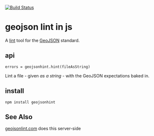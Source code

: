 [![Build Status](https://secure.travis-ci.org/tmcw/geojsonhint.png?branch=master)](http://travis-ci.org/tmcw/geojsonhint)

# geojson lint in js

A [lint](http://bit.ly/12jjJyW) tool for the [GeoJSON](http://www.geojson.org/)
standard.

## api

`errors = geojsonhint.hint(fileAsString)`

Lint a file - given _as a string_ - with the GeoJSON expectations baked in.

## install

    npm install geojsonhint

## See Also

[geojsonlint.com](http://geojsonlint.com/) does this server-side
